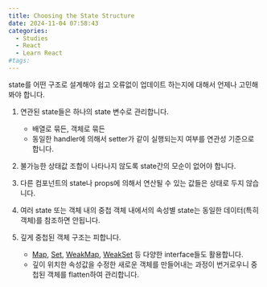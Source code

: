 ```yaml
---
title: Choosing the State Structure
date: 2024-11-04 07:58:43
categories:
  - Studies
  - React
  - Learn React
#tags:
---
```

state를 어떤 구조로 설계해야 쉽고 오류없이 업데이트 하는지에 대해서 언제나 고민해봐야 합니다.

1. 연관된 state들은 하나의 state 변수로 관리합니다.

    - 배열로 묶든, 객체로 묶든
    - 동일한 handler에 의해서 setter가 같이 실행되는지 여부를 연관성 기준으로 합니다.

2. 불가능한 상태값 조합이 나타나지 않도록 state간의 모순이 없어야 합니다.

3. 다른 컴포넌트의 state나 props에 의해서 연산될 수 있는 값들은 상태로 두지 않습니다.

4. 여러 state 또는 객체 내의 중첩 객체 내에서의 속성별 state는 동일한 데이터(특히 객체)를 참조하면 안됩니다.

5. 깊게 중첩된 객체 구조는 피합니다.
    - [Map](../../javascript/data_structures/map.md), [Set](../../javascript/data_structures/set.md), [WeakMap](../../javascript/data_structures/weakmap.md), [WeakSet](../../javascript/data_structures/weakset.md) 등 다양한 interface들도 활용합니다.
    - 깊이 위치한 속성값을 수정한 새로운 객체를 만들어내는 과정이 번거로우니 중첩된 객체를 flatten하여 관리합니다.
